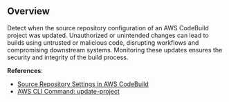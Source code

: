 ## Overview

Detect when the source repository configuration of an AWS CodeBuild project was updated. Unauthorized or unintended changes can lead to builds using untrusted or malicious code, disrupting workflows and compromising downstream systems. Monitoring these updates ensures the security and integrity of the build process.

**References**:
- [Source Repository Settings in AWS CodeBuild](https://docs.aws.amazon.com/codebuild/latest/userguide/change-project.html#change-project-console-source)
- [AWS CLI Command: update-project](https://awscli.amazonaws.com/v2/documentation/api/latest/reference/codebuild/update-project.html)